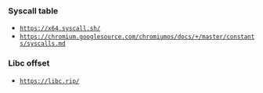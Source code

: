 ### Syscall table
  - [`https://x64.syscall.sh/`](https://x64.syscall.sh/)
  - [`https://chromium.googlesource.com/chromiumos/docs/+/master/constants/syscalls.md`](https://chromium.googlesource.com/chromiumos/docs/+/master/constants/syscalls.md)


### Libc offset
  - [`https://libc.rip/`](https://libc.rip/)

